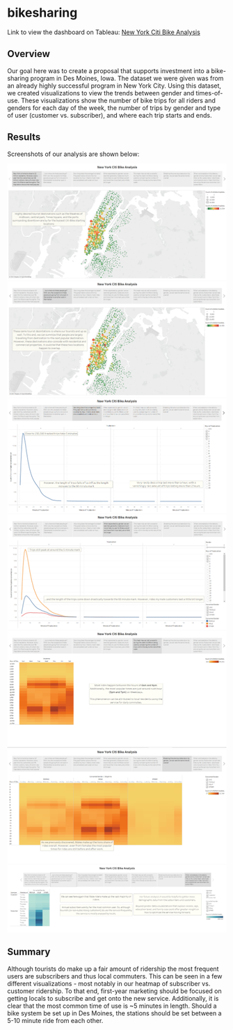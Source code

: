 # bikesharing
 
 Link to view the dashboard on Tableau: [New York Citi Bike Analysis](https://public.tableau.com/app/profile/craig5561/viz/NewYorkCitiBikeAnalysis_16271905334390/NewYorkCitiBikeAnalysis?publish=yes "New York Citi Bike Analysis")
 
 ## Overview
 
Our goal here was to create a proposal that supports investment into a bike-sharing program in Des Moines, Iowa. The dataset we were given was from an already highly successful program in New York City. Using this dataset, we created visualizations to view the trends between gender and times-of-use. These visualizations show the number of bike trips for all riders and genders for each day of the week, the number of trips by gender and type of user (customer vs. subscriber), and where each trip starts and ends. 

## Results

Screenshots of our analysis are shown below:

![Starting Point](https://github.com/craig-clemens/bikesharing/blob/main/Resources/StartPoint.PNG)
![Ending Point](https://github.com/craig-clemens/bikesharing/blob/main/Resources/Endpoint.PNG)
![Trip Duration](https://github.com/craig-clemens/bikesharing/blob/main/Resources/Tripduration.PNG)
![Trip Duration Gender](https://github.com/craig-clemens/bikesharing/blob/main/Resources/Tripduration%20-%20Gender.PNG)
![Ride Frequency](https://github.com/craig-clemens/bikesharing/blob/main/Resources/Ride%20Freqency.PNG)
![Ride Frequency Gender](https://github.com/craig-clemens/bikesharing/blob/main/Resources/Ride%20Frequncy%20-%20Gender.PNG)
![Customer vs Subscriber](https://github.com/craig-clemens/bikesharing/blob/main/Resources/Customer%20vs%20Subscriber2.PNG)

## Summary
Although tourists do make up a fair amount of ridership the most frequent users are subscribers and thus local commuters. This can be seen in a few different visualizations - most notably in our heatmap of subscriber vs. customer ridership. To that end, first-year marketing should be focused on getting locals to subscribe and get onto the new service. Additionally, it is clear that the most common time of use is ~5 minutes in length. Should a bike system be set up in Des Moines, the stations should be set between a 5-10 minute ride from each other.

